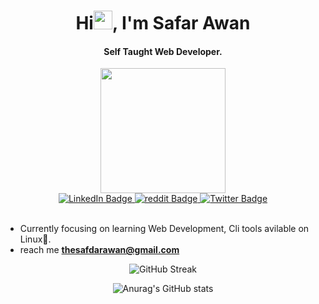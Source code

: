 <h1  align="center">Hi<img src="https://media.giphy.com/media/hvRJCLFzcasrR4ia7z/giphy.gif" width="30px"/>, I'm Safar Awan</h1>

<h4 align="center">
	Self Taught Web Developer.
</h4>
<div id="header" align="center">
	<img src="https://media.giphy.com/media/M9gbBd9nbDrOTu1Mqx/giphy.gif" width="200"/>
	
<div id="badges">
<a href="https://www.linkedin.com/in/thesafdarawan">
<img src="https://img.shields.io/badge/LinkedIn-blue?style=for-the-badge&logo=linkedin&logoColor=white"
alt="LinkedIn Badge"/>
</a>
	
<a href="https://www.reddit.com/u/thesafdarawan">
<img src="https://img.shields.io/badge/-reddit-FF4500?style=for-the-badge&logo=Reddit&logoColor=white" alt="reddit Badge"/>
</a>
	
<a href="https://www.twitter.com/thesafdarawan/">
<img src="https://img.shields.io/badge/Twitter-blue?style=for-the-badge&logo=twitter&logoColor=white"
alt="Twitter Badge"/>
</a>
</div>
</div>

<br/>
<ul>
<li>Currently focusing on learning Web Development, Cli tools avilable on Linux🐧.</li>
<li>reach me <a href="mailto:thesafdarawan@gmail.com"><b>thesafdarawan@gmail.com</b></a></li>
</ul>
<div align="center"

![GitHub Streak](https://github-readme-streak-stats.herokuapp.com?user=TheSafdarAwan&background=11111B&border=1E1E2E&ring=948AE3&fire=FF75A0&currStreakNum=B4BEFE&currStreakLabel=948AE3&stroke=44475A&sideNums=B4BEFE&sideLabels=B4BEFE&dates=44475A)
     
![Anurag's GitHub stats](https://github-readme-stats.vercel.app/api?username=thesafdarawan&show_icons=true&bg_color=11111B&title_color=948AE3&text_color=B4BEFE&icon_color=FF75A0&border_color=1E1E2E)
